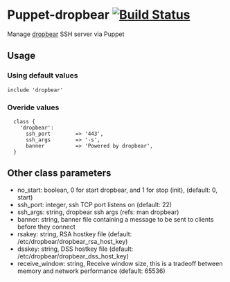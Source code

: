 # Puppet-dropbear [![Build Status](https://travis-ci.org/sbadia/puppet-dropbear.png)](https://travis-ci.org/sbadia/puppet-gitlab)

Manage [dropbear](https://matt.ucc.asn.au/dropbear/dropbear.html) SSH server via Puppet

## Usage

### Using default values
```
include 'dropbear'
```

### Overide values
```
  class {
    'dropbear':
      ssh_port        => '443',
      ssh_args        => '-s',
      banner          => 'Powered by dropbear',
  }
```

## Other class parameters
* no\_start: boolean, 0 for start dropbear, and 1 for stop (init), (default: 0, start)
* ssh\_port: integer, ssh TCP port listens on (default: 22)
* ssh\_args: string, dropbear ssh args (refs: man dropbear)
* banner: string, banner file containing a message to be sent to clients before they connect
* rsakey: string, RSA hostkey file (default: /etc/dropbear/dropbear\_rsa\_host\_key)
* dsskey: string, DSS hostkey file (default: /etc/dropbear/dropbear\_dss\_host\_key)
* receive\_window: string, Receive window size, this is a tradeoff between memory and network performance (default: 65536)
